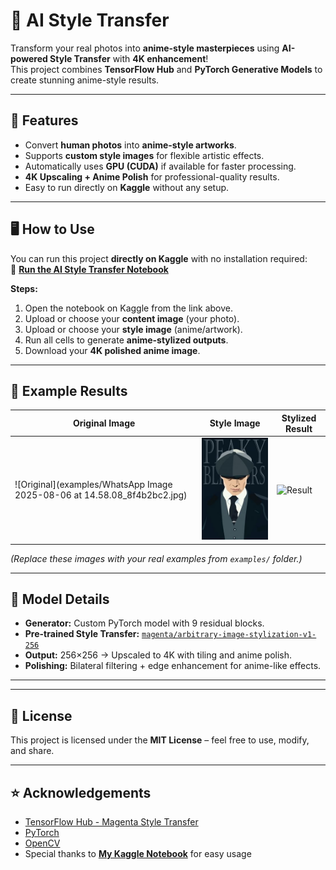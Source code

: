 # 🎨 AI Style Transfer

Transform your real photos into **anime-style masterpieces** using **AI-powered Style Transfer** with **4K enhancement**!  
This project combines **TensorFlow Hub** and **PyTorch Generative Models** to create stunning anime-style results.

---

## 🚀 Features
- Convert **human photos** into **anime-style artworks**.
- Supports **custom style images** for flexible artistic effects.
- Automatically uses **GPU (CUDA)** if available for faster processing.
- **4K Upscaling + Anime Polish** for professional-quality results.
- Easy to run directly on **Kaggle** without any setup.

---

## 🖥️ How to Use

You can run this project **directly on Kaggle** with no installation required:  
🔗 **[Run the AI Style Transfer Notebook](https://www.kaggle.com/code/omarmohamed1w1/ai-style-transfer)**

**Steps:**
1. Open the notebook on Kaggle from the link above.
2. Upload or choose your **content image** (your photo).
3. Upload or choose your **style image** (anime/artwork).
4. Run all cells to generate **anime-stylized outputs**.
5. Download your **4K polished anime image**.

---

## 🎨 Example Results

| Original Image | Style Image | Stylized Result |
|----------------|------------|----------------|
| ![Original](examples/WhatsApp Image 2025-08-06 at 14.58.08_8f4b2bc2.jpg) | ![Style](examples/style.jpg) | ![Result](examples/output.jpg) |

*(Replace these images with your real examples from `examples/` folder.)*

---

## 🧠 Model Details
- **Generator:** Custom PyTorch model with 9 residual blocks.
- **Pre-trained Style Transfer:** [`magenta/arbitrary-image-stylization-v1-256`](https://tfhub.dev/google/magenta/arbitrary-image-stylization-v1-256/2)
- **Output:** 256×256 → Upscaled to 4K with tiling and anime polish.
- **Polishing:** Bilateral filtering + edge enhancement for anime-like effects.

---


---

## 📜 License
This project is licensed under the **MIT License** – feel free to use, modify, and share.

---

## ⭐ Acknowledgements
- [TensorFlow Hub - Magenta Style Transfer](https://tfhub.dev/google/magenta/arbitrary-image-stylization-v1-256/2)
- [PyTorch](https://pytorch.org/)
- [OpenCV](https://opencv.org/)
- Special thanks to **[My Kaggle Notebook](https://www.kaggle.com/code/omarmohamed1w1/ai-style-transfer)** for easy usage
